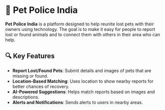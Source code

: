 # 🐾 Pet Police India

**Pet Police India** is a platform designed to help reunite lost pets with their owners using technology. The goal is to make it easy for people to report lost or found animals and to connect them with others in their area who can help.

## 🔍 Key Features

- **Report Lost/Found Pets**: Submit details and images of pets that are missing or found.
- **Location-Based Matching**: Uses location to show nearby reports for better chances of recovery.
- **AI-Powered Suggestions**: Helps match reports based on images and descriptions.
- **Alerts and Notifications**: Sends alerts to users in nearby areas.

